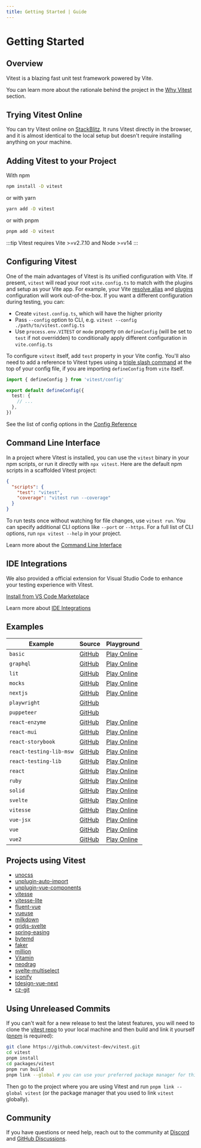 ```yaml
---
title: Getting Started | Guide
---
```


# Getting Started

## Overview

Vitest is a blazing fast unit test framework powered by Vite.

You can learn more about the rationale behind the project in the [Why Vitest](./why) section.

## Trying Vitest Online

You can try Vitest online on [StackBlitz](https://vitest.new). It runs Vitest directly in the browser, and it is almost identical to the local setup but doesn't require installing anything on your machine.

## Adding Vitest to your Project

With npm
```bash
npm install -D vitest
```
or with yarn
```bash
yarn add -D vitest
```
or with pnpm
```bash
pnpm add -D vitest
```

:::tip
Vitest requires Vite >=v2.7.10 and Node >=v14
:::

## Configuring Vitest

One of the main advantages of Vitest is its unified configuration with Vite. If present, `vitest` will read your root `vite.config.ts` to match with the plugins and setup as your Vite app. For example, your Vite [resolve.alias](https://vitejs.dev/config/#resolve-alias) and [plugins](https://vitejs.dev/guide/using-plugins.html) configuration will work out-of-the-box. If you want a different configuration during testing, you can:

- Create `vitest.config.ts`, which will have the higher priority
- Pass `--config` option to CLI, e.g. `vitest --config ./path/to/vitest.config.ts`
- Use `process.env.VITEST` or `mode` property on `defineConfig` (will be set to `test` if not overridden) to conditionally apply different configuration in `vite.config.ts`

To configure `vitest` itself, add `test` property in your Vite config. You'll also need to add a reference to Vitest types using a [triple slash command](https://www.typescriptlang.org/docs/handbook/triple-slash-directives.html#-reference-types-) at the top of your config file, if you are importing `defineConfig` from `vite` itself.

```ts
import { defineConfig } from 'vitest/config'

export default defineConfig({
  test: {
    // ...
  },
})
```

See the list of config options in the [Config Reference](../config/)

## Command Line Interface

In a project where Vitest is installed, you can use the `vitest` binary in your npm scripts, or run it directly with `npx vitest`. Here are the default npm scripts in a scaffolded Vitest project:

<!-- prettier-ignore -->
```json
{
  "scripts": {
    "test": "vitest",
    "coverage": "vitest run --coverage"
  }
}
```

To run tests once without watching for file changes, use `vitest run`.
You can specify additional CLI options like `--port` or `--https`. For a full list of CLI options, run `npx vitest --help` in your project.

Learn more about the [Command Line Interface](./cli.md)

## IDE Integrations

We also provided a official extension for Visual Studio Code to enhance your testing experience with Vitest.

[Install from VS Code Marketplace](https://marketplace.visualstudio.com/items?itemName=ZixuanChen.vitest-explorer)

Learn more about [IDE Integrations](./ide.md)

## Examples

| Example | Source | Playground |
|---|---|---|
| `basic` | [GitHub](https://github.com/vitest-dev/vitest/tree/main/examples/basic) | [Play Online](https://stackblitz.com/fork/github/vitest-dev/vitest/tree/main/examples/basic?initialPath=__vitest__) |
| `graphql` | [GitHub](https://github.com/vitest-dev/vitest/tree/main/examples/graphql) | [Play Online](https://stackblitz.com/fork/github/vitest-dev/vitest/tree/main/examples/graphql?initialPath=__vitest__) |
| `lit` | [GitHub](https://github.com/vitest-dev/vitest/tree/main/examples/lit) | [Play Online](https://stackblitz.com/fork/github/vitest-dev/vitest/tree/main/examples/lit?initialPath=__vitest__) |
| `mocks` | [GitHub](https://github.com/vitest-dev/vitest/tree/main/examples/mocks) | [Play Online](https://stackblitz.com/fork/github/vitest-dev/vitest/tree/main/examples/mocks?initialPath=__vitest__) |
| `nextjs` | [GitHub](https://github.com/vitest-dev/vitest/tree/main/examples/nextjs) | [Play Online](https://stackblitz.com/fork/github/vitest-dev/vitest/tree/main/examples/nextjs?initialPath=__vitest__) |
| `playwright` | [GitHub](https://github.com/vitest-dev/vitest/tree/main/examples/playwright) | |
| `puppeteer` | [GitHub](https://github.com/vitest-dev/vitest/tree/main/examples/puppeteer) | |
| `react-enzyme` | [GitHub](https://github.com/vitest-dev/vitest/tree/main/examples/react-enzyme) | [Play Online](https://stackblitz.com/fork/github/vitest-dev/vitest/tree/main/examples/react-enzyme?initialPath=__vitest__) |
| `react-mui` | [GitHub](https://github.com/vitest-dev/vitest/tree/main/examples/react-mui) | [Play Online](https://stackblitz.com/fork/github/vitest-dev/vitest/tree/main/examples/react-mui?initialPath=__vitest__) |
| `react-storybook` | [GitHub](https://github.com/vitest-dev/vitest/tree/main/examples/react-storybook) | [Play Online](https://stackblitz.com/fork/github/vitest-dev/vitest/tree/main/examples/react-storybook?initialPath=__vitest__) |
| `react-testing-lib-msw` | [GitHub](https://github.com/vitest-dev/vitest/tree/main/examples/react-testing-lib-msw) | [Play Online](https://stackblitz.com/fork/github/vitest-dev/vitest/tree/main/examples/react-testing-lib-msw?initialPath=__vitest__) |
| `react-testing-lib` | [GitHub](https://github.com/vitest-dev/vitest/tree/main/examples/react-testing-lib) | [Play Online](https://stackblitz.com/fork/github/vitest-dev/vitest/tree/main/examples/react-testing-lib?initialPath=__vitest__) |
| `react` | [GitHub](https://github.com/vitest-dev/vitest/tree/main/examples/react) | [Play Online](https://stackblitz.com/fork/github/vitest-dev/vitest/tree/main/examples/react?initialPath=__vitest__) |
| `ruby` | [GitHub](https://github.com/vitest-dev/vitest/tree/main/examples/ruby) | [Play Online](https://stackblitz.com/fork/github/vitest-dev/vitest/tree/main/examples/ruby?initialPath=__vitest__) |
| `solid` | [GitHub](https://github.com/vitest-dev/vitest/tree/main/examples/solid) | [Play Online](https://stackblitz.com/fork/github/vitest-dev/vitest/tree/main/examples/solid?initialPath=__vitest__) |
| `svelte` | [GitHub](https://github.com/vitest-dev/vitest/tree/main/examples/svelte) | [Play Online](https://stackblitz.com/fork/github/vitest-dev/vitest/tree/main/examples/svelte?initialPath=__vitest__) |
| `vitesse` | [GitHub](https://github.com/vitest-dev/vitest/tree/main/examples/vitesse) | [Play Online](https://stackblitz.com/fork/github/vitest-dev/vitest/tree/main/examples/vitesse?initialPath=__vitest__) |
| `vue-jsx` | [GitHub](https://github.com/vitest-dev/vitest/tree/main/examples/vue-jsx) | [Play Online](https://stackblitz.com/fork/github/vitest-dev/vitest/tree/main/examples/vue-jsx?initialPath=__vitest__) |
| `vue` | [GitHub](https://github.com/vitest-dev/vitest/tree/main/examples/vue) | [Play Online](https://stackblitz.com/fork/github/vitest-dev/vitest/tree/main/examples/vue?initialPath=__vitest__) |
| `vue2` | [GitHub](https://github.com/vitest-dev/vitest/tree/main/examples/vue2) | [Play Online](https://stackblitz.com/fork/github/vitest-dev/vitest/tree/main/examples/vue2?initialPath=__vitest__) |

## Projects using Vitest

- [unocss](https://github.com/antfu/unocss)
- [unplugin-auto-import](https://github.com/antfu/unplugin-auto-import)
- [unplugin-vue-components](https://github.com/antfu/unplugin-vue-components)
- [vitesse](https://github.com/antfu/vitesse)
- [vitesse-lite](https://github.com/antfu/vitesse-lite)
- [fluent-vue](https://github.com/demivan/fluent-vue)
- [vueuse](https://github.com/vueuse/vueuse)
- [milkdown](https://github.com/Saul-Mirone/milkdown)
- [gridjs-svelte](https://github.com/iamyuu/gridjs-svelte)
- [spring-easing](https://github.com/okikio/spring-easing)
- [bytemd](https://github.com/bytedance/bytemd)
- [faker](https://github.com/faker-js/faker)
- [million](https://github.com/aidenybai/million)
- [Vitamin](https://github.com/wtchnm/Vitamin)
- [neodrag](https://github.com/PuruVJ/neodrag)
- [svelte-multiselect](https://github.com/janosh/svelte-multiselect)
- [iconify](https://github.com/iconify/iconify)
- [tdesign-vue-next](https://github.com/Tencent/tdesign-vue-next)
- [cz-git](https://github.com/Zhengqbbb/cz-git)

<!--
For contributors:
We no longer accept new entries to this list a this moment.
Thanks for choosing Vitest!
-->

## Using Unreleased Commits

If you can't wait for a new release to test the latest features, you will need to clone the [vitest repo](https://github.com/vitest-dev/vitest) to your local machine and then build and link it yourself ([pnpm](https://pnpm.io/) is required):

```bash
git clone https://github.com/vitest-dev/vitest.git
cd vitest
pnpm install
cd packages/vitest
pnpm run build
pnpm link --global # you can use your preferred package manager for this step
```

Then go to the project where you are using Vitest and run `pnpm link --global vitest` (or the package manager that you used to link `vitest` globally).

## Community

If you have questions or need help, reach out to the community at [Discord](https://chat.vitest.dev) and [GitHub Discussions](https://github.com/vitest-dev/vitest/discussions).

[cac's dot notation]: https://github.com/cacjs/cac#dot-nested-options
